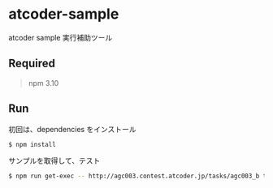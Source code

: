 # atcoder-sample

atcoder sample 実行補助ツール

## Required

> npm 3.10

## Run

初回は、dependencies をインストール

```bash
$ npm install
```
サンプルを取得して、テスト

```bash
$ npm run get-exec -- http://agc003.contest.atcoder.jp/tasks/agc003_b tmp/main.exe
```